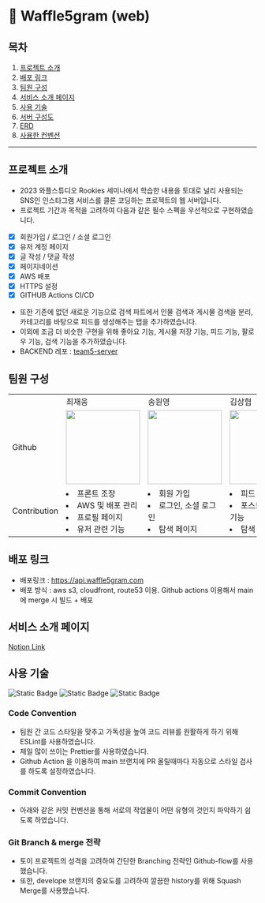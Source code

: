 # 🧇 Waffle5gram (web)

## 목차

1. [프로젝트 소개](#프로젝트-소개)
2. [배포 링크](#배포-링크)
3. [팀원 구성](#팀원-구성)
4. [서비스 소개 페이지](#서비스-소개-페이지)
5. [사용 기술](#사용-기술)
6. [서버 구성도](#서버-구성도)
7. [ERD](#erd)
8. [사용한 컨벤션](#사용한-컨벤션)

---

## 프로젝트 소개

- 2023 와플스튜디오 Rookies 세미나에서 학습한 내용을 토대로 널리 사용되는 SNS인 인스타그램 서비스를 클론 코딩하는 프로젝트의 웹 서버입니다.
- 프로젝트 기간과 목적을 고려하여 다음과 같은 필수 스펙을 우선적으로 구현하였습니다.
- [x] 회원가입 / 로그인 / 소셜 로그인
- [x] 유저 계정 페이지
- [x] 글 작성 / 댓글 작성
- [x] 페이지네이션
- [x] AWS 배포
- [x] HTTPS 설정
- [x] GITHUB Actions CI/CD
- 또한 기존에 없던 새로운 기능으로 검색 파트에서 인물 검색과 게시물 검색을 분리, 카테고리를 바탕으로 피드를 생성해주는 탭을 추가하였습니다.
- 이외에 조금 더 비슷한 구현을 위해 좋아요 기능, 게시물 저장 기능, 피드 기능, 팔로우 기능, 검색 기능을 추가하였습니다.
- BACKEND 레포 : [team5-server](https://github.com/wafflestudio21-5/team5-server)

## 팀원 구성

<table>
    <tr>
        <td></td>
        <td>최재웅</td>
        <td>송원영</td>
        <td>김상협</td>
    </tr>
    <tr>
        <td>Github</td>
        <td><a href="https://github.com/jwchoi-kr"><img src="https://avatars.githubusercontent.com/u/134821071?v=4" width="150"></a></td>
        <td><a href="https://github.com/onezero01010"><img src="https://avatars.githubusercontent.com/u/102233668?v=4" width="150"></a></td>
        <td><a href="https://github.com/james20140802"><img src="https://avatars.githubusercontent.com/u/33197890?v=4" width="150"></a></td>
    </tr>
    <tr>
        <td>Contribution</td>
        <td>
            <li>프론트 조장</li>
            <li>AWS 및 배포 관리</li>
            <li>프로필 페이지</li>
            <li>유저 관련 기능</li>
        </td>
        <td>
            <li>회원 가입</li>
            <li>로그인, 소셜 로그인</li>
            <li>탐색 페이지</li>
        </td>
        <td>
            <li>피드 페이지</li>
            <li>포스트, 댓글 관련 기능</li>
            <li>탐색 상세 페이지</li>
        </td>
    </tr>
</table>

## 배포 링크

- 배포링크 : https://api.waffle5gram.com
- 배포 방식 : aws s3, cloudfront, route53 이용. Github actions 이용해서 main에 merge 시 빌드 + 배포

## 서비스 소개 페이지

[Notion Link](https://ancient-vinyl-ddb.notion.site/a2b526a9c9a84c8da75b6d403cbbb410?pvs=4)

## 사용 기술

![Static Badge](https://img.shields.io/badge/react-%2361DAFB.svg?style=for-the-badge&logo=react&logoColor=white)
![Static Badge](https://img.shields.io/badge/typescript-%233178C6.svg?style=for-the-badge&logo=spring&logoColor=white)
![Static Badge](https://img.shields.io/badge/styledcomponents-%23DB7093.svg?style=for-the-badge&logo=styledcomponents&logoColor=white)

### Code Convention

- 팀원 간 코드 스타일을 맞추고 가독성을 높여 코드 리뷰를 원활하게 하기 위해 ESLint를 사용하였습니다.
- 제일 많이 쓰이는 Prettier를 사용하였습니다.
- Github Action 을 이용하여 main 브랜치에 PR 올릴때마다 자동으로 스타일 검사를 하도록 설정하였습니다.

### Commit Convention

- 아래와 같은 커밋 컨벤션을 통해 서로의 작업물이 어떤 유형의 것인지 파악하기 쉽도록 하였습니다.

### Git Branch & merge 전략

- 토이 프로젝트의 성격을 고려하여 간단한 Branching 전략인 Github-flow를 사용했습니다.
- 또한, develope 브랜치의 중요도를 고려하여 깔끔한 history를 위해 Squash Merge를 사용했습니다.
